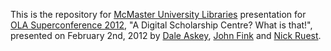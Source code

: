 This is the repository for [McMaster University Libraries](http://library.mcmaster.ca) presentation for [OLA Superconference 2012](http://www.accessola.org/ola_prod/OLAWEB/Super_Conference/Welcome/OLAWEB/Super_Conference/Welcome.aspx), "A Digital Scholarship Centre? What is that!", presented on February 2nd, 2012 by [Dale Askey](http://bibliobrary.net), [John Fink](http://jbfink.github.com/) and [Nick Ruest](http://ruebot.net).
